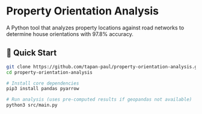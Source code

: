 # Property Orientation Analysis

A Python tool that analyzes property locations against road networks to determine house orientations with 97.8% accuracy.

## 🚀 Quick Start

```bash
git clone https://github.com/tapan-paul/property-orientation-analysis.git
cd property-orientation-analysis

# Install core dependencies
pip3 install pandas pyarrow

# Run analysis (uses pre-computed results if geopandas not available)
python3 src/main.py